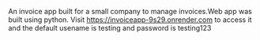 An invoice app built for a small company to manage invoices.Web app was built using python. Visit https://invoiceapp-9s29.onrender.com to access it and the default usename is testing and password is testing123
